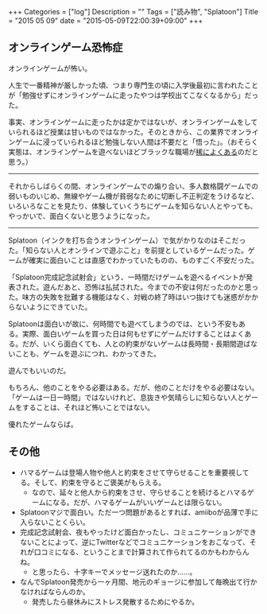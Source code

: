 +++
Categories = ["log"]
Description = ""
Tags = ["読み物", "Splatoon"]
Title = "2015 05 09"
date = "2015-05-09T22:00:39+09:00"
+++

## オンラインゲーム恐怖症

オンラインゲームが怖い。

人生で一番精神が厳しかった頃、つまり専門生の頃に入学後最初に言われたことが「勉強せずにオンラインゲームに走ったやつは学校出てこなくなるから」だった。

事実、オンラインゲームに走ったかは定かではないが、オンラインゲームをしていられるほど授業は甘いものではなかった。そのときから、この業界でオンラインゲームに浸っていられるほど勉強しない人間は不要だと「悟った」。（おそらく実態は、オンラインゲームを遊べないほどブラックな職場が[稀によくある](http://dic.pixiv.net/a/%E7%A8%80%E3%81%AB%E3%82%88%E3%81%8F%E3%81%82%E3%82%8B)のだと思う。）

---

それからしばらくの間、オンラインゲームでの煽り合い、多人数格闘ゲームでの弱いものいじめ、無線やゲーム機が貧弱なために切断し不正判定をうけるなど、いろいろなことを見たり、体験していくうちにゲームを知らない人とやっても、やっかいで、面白くないと思うようになった。

---

Splatoon（インクを打ち合うオンラインゲーム）で気がかりなのはそこだった。「知らない人とオンラインで遊ぶこと」を前提としているゲームだった。ゲームが確実に面白いことは直感でわかっていたものの、ものすごく不安だった。

「Splatoon完成記念試射会」という、一時間だけゲームを遊べるイベントが発表された。遊んだあと、恐怖は払拭された。今までの不安は何だったのかと思った。味方の失敗を批難する機能はなく、対戦の終了時はいつ抜けても迷惑がかからないようにできていた。

Splatoonは面白いが故に、何時間でも遊べてしまうのでは、という不安もある。実際、面白いゲームを買った日は何もせずにゲームだけすることはよくある。だが、いくら面白くても、人との約束がないゲームは長時間・長期間遊ばないことも、ゲームを遊ぶにつれ、わかってきた。

遊んでもいいのだ。

もちろん、他のことをやる必要はある。だが、他のことだけをやる必要はない。「ゲームは一日一時間」ではないけれど、息抜きや気晴らしに知らない人とゲームをすることは、それほど怖いことではない。

優れたゲームならば。

## その他
* ハマるゲームは登場人物や他人と約束をさせて守らせることを重要視してる。そして、約束を守るとご褒美がもらえる。
	* なので、延々と他人から約束をさせ、守らせることを続けるとハマるゲームになる。だが、ハマるゲームがいいゲームとは限らない。
* Splatoonマジで面白い。ただ一つ問題があるとすれば、amiiboが品薄で手に入らないことくらい。
* 完成記念試射会、夜もやったけど面白かったし、コミュニケーションができないことによって、逆にTwitterなどでコミュニケーションをおこなって、それが口コミになる、ということまで計算されて作られてるのかもわからんね。	
	* と思ったら、十字キーでメッセージ送れたのか……。
* なんでSplatoon発売から一ヶ月間、地元のギョージに参加して毎晩出て行かなければならんのか。
	* 発売したら昼休みにストレス発散するためにやるか。